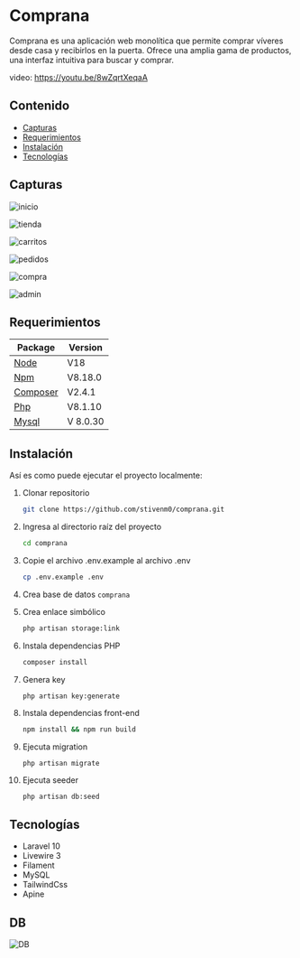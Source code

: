 # Comprana

Comprana es una aplicación web monolítica que permite comprar víveres desde casa y recibirlos en la puerta. Ofrece una amplia gama de productos, una interfaz intuitiva para buscar y comprar.

video: https://youtu.be/8wZqrtXeqaA

## Contenido

* [Capturas](#capturas)
* [Requerimientos](#requerimientos)
* [Instalación](#instalación)
* [Tecnologías](#tecnologías)

## Capturas

![inicio](https://raw.github.com/stivenm0/comprana/main/public/img/inicio.png)

![tienda](https://raw.github.com/stivenm0/comprana/main/public/img/tienda.png)

![carritos](https://raw.github.com/stivenm0/comprana/main/public/img/carritos.png)

![pedidos](https://raw.github.com/stivenm0/comprana/main/public/img/pedidos.png)

![compra](https://raw.github.com/stivenm0/comprana/main/public/img/compra.png)

![admin](https://raw.github.com/stivenm0/comprana/main/public/img/admin.png)



## Requerimientos

Package | Version
--- | ---
[Node](https://nodejs.org/en/) | V18
[Npm](https://nodejs.org/en/)  | V8.18.0
[Composer](https://getcomposer.org/)  | V2.4.1
[Php](https://www.php.net/)  | V8.1.10
[Mysql](https://www.mysql.com/)  |V 8.0.30


## Instalación
Así es como puede ejecutar el proyecto localmente:

1. Clonar repositorio
    ```sh
    git clone https://github.com/stivenm0/comprana.git
    ```

1. Ingresa al directorio raíz del proyecto
    ```sh
    cd comprana
    ```

1. Copie el archivo .env.example al archivo .env
    ```sh
    cp .env.example .env
    ```
1. Crea base de datos `comprana` 

1. Crea enlace simbólico 
    ```sh
    php artisan storage:link
    ```

1. Instala dependencias PHP 
    ```sh
    composer install
    ```

1. Genera key 
    ```sh
    php artisan key:generate
    ```

1. Instala dependencias front-end
    ```sh
    npm install && npm run build
    ```

1. Ejecuta migration
    ```
    php artisan migrate
    ```
    
1. Ejecuta seeder
    ```
    php artisan db:seed
    ```


## Tecnologías

* Laravel 10
* Livewire 3
* Filament 
* MySQL
* TailwindCss
* Apine

## DB
![DB](https://raw.github.com/stivenm0/comprana/main/public/img/compranaDB.jpg)
